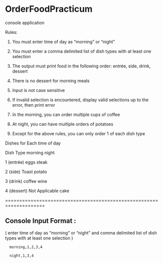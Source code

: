 OrderFoodPracticum
==================

console application

Rules:

1. You must enter time of day as “morning” or “night” 

2. You must enter a comma delimited list of dish types with at least one selection

3. The output must print food in the following order: entrée, side, drink, dessert

4. There is no dessert for morning meals

5. Input is not case sensitive

6. If invalid selection is encountered, display valid selections up to the error, then print error

7. In the morning, you can order multiple cups of coffee

8. At night, you can have multiple orders of potatoes

9. Except for the above rules, you can only order 1 of each dish type


Dishes for Each time of day

Dish Type morning night

1 (entrée) eggs steak

2 (side) Toast potato

3 (drink) coffee wine

4 (dessert) Not Applicable cake

====================================================================

Console Input Format :
----------------------
( enter time of day as “morning” or “night”  and comma delimited list of dish types with at least one selection )

      morning,1,2,3,4
      
      night,1,3,4
